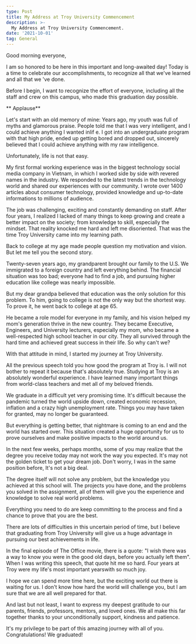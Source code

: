 ```yaml
---
type: Post
title: My Address at Troy University Commencement
description: >-
  My Address at Troy University Commencement.
date: '2021-10-01'
tag: General
---
```

Good morning everyone,

I am so honored to be here in this important and long-awaited day! Today is a time to celebrate our accomplishments, to recognize all that we've learned and all that we 've done.

Before I begin, I want to recognize the effort of everyone, including all the staff and crew on this campus, who made this graduation day possible.

** Applause**

Let's start with an old memory of mine: Years ago, my youth was full of myths and glamorous praise. People told me that I was very intelligent, and I could achieve anything I wanted inlif e. I got into an undergraduate program with that high pride, ended up getting bored and dropped out, sincerely believed that I could achieve anything with my raw intelligence.

Unfortunately, life is not that easy.

My first formal working experience was in the biggest technology social media company in Vietnam, in which I worked side by side with revered names in the industry. We responded to the latest trends in the technology world and shared our experiences with our community. I wrote over 1400 articles about consumer technology, provided knowledge and up-to-date informations to millions of audience.

The job was challenging, exciting and constantly demanding on staff. After four years, I realized I lacked of many things to keep growing and create a better impact on the society; from knowledge to skill, especially the mindset. That reality knocked me hard and left me disoriented. That was the time Troy University came into my learning path.

Back to college at my age made people question my motivation and vision. But let me tell you the second story.

Twenty-seven years ago, my grandparent brought our family to the U.S. We immigrated to a foreign country and left everything behind. The financial situation was too bad; everyone had to find a job, and pursuing higher education like college was nearly impossible.

But my dear grandpa believed that education was the only solution for this problem. To him, going to college is not the only way but the shortest way. To prove it, he went back to college at age 65.

He became a role model for everyone in my family, and his vision helped my mom's generation thrive in the new country. They became Executive, Engineers, and University lecturers, especially my mom, who became a well-respected high school teacher in our city. They all survived through the hard time and achieved great success in their life. So why can't we?

With that attitude in mind, I started my journey at Troy University.

All the previous speech told you how good the program at Troy is. I will not bother to repeat it because that's absolutely true. Studying at Troy is an absolutely wonderful experience. I have learned many important things from world-class teachers and met all of my beloved friends.

We graduate in a difficult yet very promising time. It's difficult because the pandemic turned the world upside down, created economic recession, inflation and a crazy high unemployment rate. Things you may have taken for granted, may no longer be guaranteed.

But everything is getting better, that nightmare is coming to an end and the world has started over. This situation created a huge opportunity for us to prove ourselves and make positive impacts to the world around us.

In the next few weeks, perhaps months, some of you may realize that the degree you receive today may not work the way you expected. It's may not the golden ticket to get your dream job. Don't worry, I was in the same position before, It's not a big deal.

The degree itself will not solve any problem, but the knowledge you achieved at this school will.  The projects you have done, and the problems you solved in the assignment, all of them will give you the experience and knowledge to solve real world problems.

Everything you need to do are keep committing to the process and find a chance to prove that you are the best.

There are lots of difficulties in this uncertain period of time, but I believe that graduating from Troy University will give us a huge advantage in pursuing our best achievements in life.

In the final episode of The Office movie, there is a quote: "I wish there was a way to know you were in the good old days, before you actually left them". When I was writing this speech, that quote hit me so hard. Four years at Troy were my life's most important yearswith so much joy.

I hope we can spend more time here, but the exciting world out there is waiting for us. I don't know how hard the world will challenge you, but I am sure that we are all well prepared for that.

And last but not least, I want to express my deepest gratitude to our parents, friends, professors, mentors, and loved ones. We all make this far together thanks to your unconditionally support, kindness and patience.

It's my privilege to be part of this amazing journey with all of you. Congratulations! We graduated!